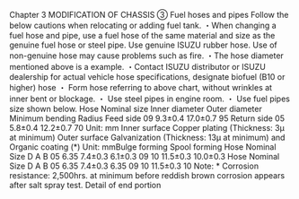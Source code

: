 Chapter 3
MODIFICATION OF CHASSIS
③ Fuel hoses and pipes
Follow the below cautions when relocating or adding fuel tank.
・When changing a fuel hose and pipe, use a fuel hose of the same material and size as the
genuine fuel hose or steel pipe. Use genuine ISUZU rubber hose. Use of non-genuine hose
may cause problems such as fire.
・The hose diameter mentioned above is a example.
・Contact ISUZU distributor or ISUZU dealership for actual vehicle hose specifications,
designate biofuel (B10 or higher) hose
・ Form hose referring to above chart, without wrinkles at inner bent or blockage.
・ Use steel pipes in engine room.
・ Use fuel pipes size shown below.
Hose Nominal size Inner diameter Outer diameter Minimum bending Radius
Feed side 09 9.3±0.4 17.0±0.7 95
Return side 05 5.8±0.4 12.2±0.7 70
Unit: mm
Inner surface Copper plating (Thickness: 3µ at minimum)
Outer surface Galvanization (Thickness: 13µ at minimum) and  Organic coating (*)
Unit: mmBulge forming Spool forming
Hose
Nominal Size D A B
05 6.35 7.4±0.3 6.1±0.3
09 10 11.5±0.3 10.0±0.3
Hose
Nominal Size D A B
05 6.35 7.4±0.3 6.35
09 10 11.5±0.3 10
Note: * Corrosion resistance: 2,500hrs. at minimum before reddish brown corrosion appears
after salt spray test.
Detail of end portion